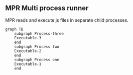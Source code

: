 ## MPR Multi process runner

MPR reads and execute js files in separate child processes.

```mermaid
graph TB
    subgraph Process-three
    Executable-3
    end
    subgraph Process two
    Executable-2
    end
    subgraph Process one
    Executable-1
    end
```